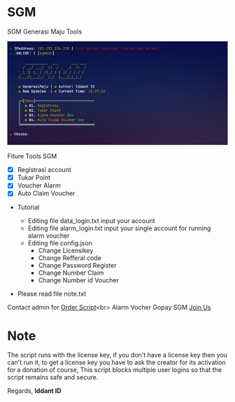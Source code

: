 # SGM
SGM Generasi Maju Tools

<center><img src="new.png" alt="tools"></center>

Fiture Tools SGM
- [x] Registrasi account
- [x] Tukar Point
- [x] Voucher Alarm
- [x] Auto Claim Voucher

- Tutorial
   - Editing file data_login.txt input your account
   - Editing file alarm_login.txt input your single account for running alarm voucher
   - Editing file config.json
     - Change Licensikey
     - Change Refferal code
     - Change Password Register
     - Change Number Claim
     - Change Number id Voucher

- Please read file note.txt

Contact admin for [Order Script](https://api.whatsapp.com/send?phone=62895375136311&text=Hai%2C%20Iddant%20ID%0AOrder%20script%20SGM.3%20dong.)<br>
Alarm Vocher Gopay SGM [Join Us](https://t.me/+m_4_X9xqj-RmODE1)<br>

# Note
The script runs with the license key,
if you don't have a license key then you can't run it,
to get a license key you have to ask the creator for its activation for a donation of course,
This script blocks multiple user logins so that the script remains safe and secure.

Regards,
**Iddant ID**

